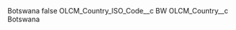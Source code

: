 <?xml version="1.0" encoding="UTF-8"?>
<CustomMetadata xmlns="http://soap.sforce.com/2006/04/metadata" xmlns:xsi="http://www.w3.org/2001/XMLSchema-instance" xmlns:xsd="http://www.w3.org/2001/XMLSchema">
    <label>Botswana</label>
    <protected>false</protected>
    <values>
        <field>OLCM_Country_ISO_Code__c</field>
        <value xsi:type="xsd:string">BW</value>
    </values>
    <values>
        <field>OLCM_Country__c</field>
        <value xsi:type="xsd:string">Botswana</value>
    </values>
</CustomMetadata>
